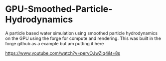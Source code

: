 # GPU-Smoothed-Particle-Hydrodynamics

A particle based water simulation using smoothed particle hydrodynamics on the GPU using the forge for compute and rendering. This was built in the forge github as a example but am putting it here

https://www.youtube.com/watch?v=pervOJwZlq4&t=8s

